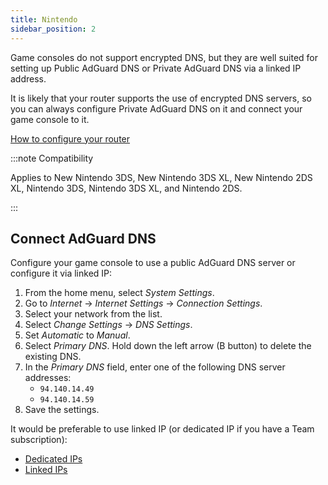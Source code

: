 ```yaml
---
title: Nintendo
sidebar_position: 2
---
```


Game consoles do not support encrypted DNS, but they are well suited for setting up Public AdGuard DNS or Private AdGuard DNS via a linked IP address.

It is likely that your router supports the use of encrypted DNS servers, so you can always configure Private AdGuard DNS on it and connect your game console to it.

[How to configure your router](/private-dns/connect-devices/routers/routers.md)

:::note Compatibility

Applies to New Nintendo 3DS, New Nintendo 3DS XL, New Nintendo 2DS XL, Nintendo 3DS, Nintendo 3DS XL, and Nintendo 2DS.

:::

## Connect AdGuard DNS

Configure your game console to use a public AdGuard DNS server or configure it via linked IP:

1. From the home menu, select _System Settings_.
2. Go to _Internet_ → _Internet Settings_ → _Connection Settings_.
3. Select your network from the list.
4. Select _Change Settings_ → _DNS Settings_.
5. Set _Automatic_ to _Manual_.
6. Select _Primary DNS_. Hold down the left arrow (B button) to delete the existing DNS.
7. In the _Primary DNS_ field, enter one of the following DNS server addresses:
   - `94.140.14.49`
   - `94.140.14.59`
8. Save the settings.

It would be preferable to use linked IP (or dedicated IP if you have a Team subscription):

- [Dedicated IPs](/private-dns/connect-devices/other-options/dedicated-ip.md)
- [Linked IPs](/private-dns/connect-devices/other-options/linked-ip.md)
